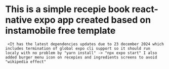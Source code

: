 # This is a simple recepie book react-native expo app created based on instamobile free template

     <It has the latest dependencies updates due to 23 december 2024 which includes termination of global expo cli support so it should run localy with no problem by "yarn install" -> "npx expo start" I also added burger menu icon on recepies and ingredients screens to avoid "wikipedia effect"
